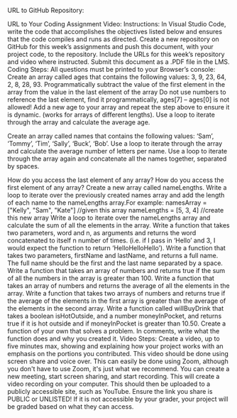 
URL to GitHub Repository:

URL to Your Coding Assignment Video:
Instructions:
In Visual Studio Code, write the code that accomplishes the objectives listed below and ensures that the code compiles and runs as directed. 
Create a new repository on GitHub for this week’s assignments and push this document, with your project code, to the repository.
Include the URLs for this week’s repository and video where instructed.
Submit this document as a .PDF file in the LMS.
Coding Steps:
All questions must be printed to your Browser’s console:
Create an array called ages that contains the following values: 3, 9, 23, 64, 2, 8, 28, 93.
Programmatically subtract the value of the first element in the array from the value in the last element of the array 
Do not use numbers to reference the last element, find it programmatically, 
ages[7] – ages[0] is not allowed!
Add a new age to your array and repeat the step above to ensure it is dynamic. (works for arrays of different lengths).
Use a loop to iterate through the array and calculate the average age. 



Create an array called names that contains the following values: ‘Sam’, ‘Tommy’, ‘Tim’, ‘Sally’, ‘Buck’, ‘Bob’.
Use a loop to iterate through the array and calculate the average number of letters per name. 
Use a loop to iterate through the array again and concatenate all the names together, separated by spaces. 

How do you access the last element of any array?
How do you access the first element of any array?
Create a new array called nameLengths. Write a loop to iterate over the previously created names array and add the length of each name to the nameLengths array.For example:
namesArray = ["Kelly", "Sam", "Kate"] //given this array
nameLengths = [5, 3, 4] //create this new array
Write a loop to iterate over the nameLengths array and calculate the sum of all the elements in the array. 
Write a function that takes two parameters, word and n, as arguments and returns the word concatenated to itself n number of times. (i.e. if I pass in ‘Hello’ and 3, I would expect the function to return ‘HelloHelloHello’).
Write a function that takes two parameters, firstName and lastName, and returns a full name.
The full name should be the first and the last name separated by a space.
Write a function that takes an array of numbers and returns true if the sum of all the numbers in the array is greater than 100.
Write a function that takes an array of numbers and returns the average of all the elements in the array.
Write a function that takes two arrays of numbers and returns true if the average of the elements in the first array is greater than the average of the elements in the second array.
Write a function called willBuyDrink that takes a boolean isHotOutside, and a number moneyInPocket, and returns true if it is hot outside and if moneyInPocket is greater than 10.50.
Create a function of your own that solves a problem. 
In comments, write what the function does and why you created it.
Video Steps:
Create a video, up to five minutes max, showing and explaining how your project works with an emphasis on the portions you contributed. 
This video should be done using screen share and voice over. 
This can easily be done using Zoom, although you don't have to use Zoom, it's just what we recommend. 
You can create a new meeting, start screen sharing, and start recording. 
This will create a video recording on your computer. 
This should then be uploaded to a publicly accessible site, such as YouTube. 
Ensure the link you share is PUBLIC or UNLISTED!
If it is not accessible by your grader, your project will be graded based on what they can access.